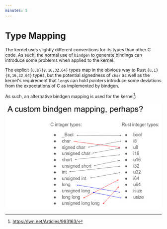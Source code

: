 ```yaml
---
minutes: 5
---
```


# Type Mapping

The kernel uses slightly different conventions for its types than other C code.
As such, the normal use of `bindgen` to generate bindings can introduce some
problems when applied to the kernel.

The explicit `{u,s}{8,16,32,64}` types map in the obvious way to Rust
`{u,i}{8,16,32,64}` types, but the potential signedness of `char` as well as the
kernel's requirement that `long`s can hold pointers introduce some deviations
from the expectations of C as implemented by bindgen.

As such, an alternative bindgen mapping is used for the kernel[^1]:

![the kernel bindgen mapping](bindgen-mapping.png)

[^1]: <https://lwn.net/Articles/993163/>

